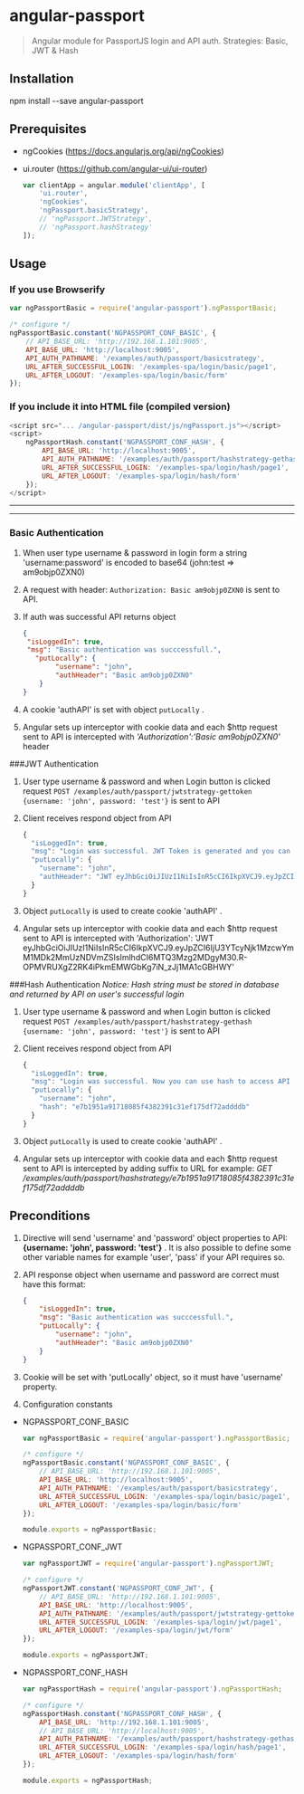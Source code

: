 # angular-passport
> Angular module for PassportJS login and API auth. Strategies: Basic, JWT &amp; Hash

## Installation
npm install --save angular-passport

## Prerequisites
- ngCookies (<a href="https://docs.angularjs.org/api/ngCookies">https://docs.angularjs.org/api/ngCookies</a>)
- ui.router (<a href="https://github.com/angular-ui/ui-router">https://github.com/angular-ui/ui-router</a>)

	```javascript
	var clientApp = angular.module('clientApp', [
	    'ui.router',
	    'ngCookies',
	    'ngPassport.basicStrategy',
	    // 'ngPassport.JWTStrategy',
	    // 'ngPassport.hashStrategy'
	]);
	```


## Usage
### If you use Browserify

```javascript
var ngPassportBasic = require('angular-passport').ngPassportBasic;

/* configure */
ngPassportBasic.constant('NGPASSPORT_CONF_BASIC', {
    // API_BASE_URL: 'http://192.168.1.101:9005',
    API_BASE_URL: 'http://localhost:9005',
    API_AUTH_PATHNAME: '/examples/auth/passport/basicstrategy',
    URL_AFTER_SUCCESSFUL_LOGIN: '/examples-spa/login/basic/page1',
    URL_AFTER_LOGOUT: '/examples-spa/login/basic/form'
});
```

### If you include it into HTML file (compiled version)

```javascript
<script src="... /angular-passport/dist/js/ngPassport.js"></script>
<script>
    ngPassportHash.constant('NGPASSPORT_CONF_HASH', {
        API_BASE_URL: 'http://localhost:9005',
        API_AUTH_PATHNAME: '/examples/auth/passport/hashstrategy-gethash',
        URL_AFTER_SUCCESSFUL_LOGIN: '/examples-spa/login/hash/page1',
        URL_AFTER_LOGOUT: '/examples-spa/login/hash/form'
    });
</script>
```

---

---


### Basic Authentication
1. When user type username &amp; password in login form a string 'username:password' is encoded to base64 (john:test  =>  am9objp0ZXN0)
2. A request with header: `Authorization: Basic am9objp0ZXN0` is sent to API.
3. If auth was successful API returns object

	```json
	{
	 "isLoggedIn": true,
	 "msg": "Basic authentication was succcessfull.",
	   "putLocally": {
	   		"username": "john",
	   		"authHeader": "Basic am9objp0ZXN0"
	  	}
	}
	```

4. A cookie 'authAPI' is set with object `putLocally` .
5. Angular sets up interceptor with cookie data and each $http request sent to API is intercepted with
   *'Authorization':'Basic am9objp0ZXN0'* header



###JWT Authentication
1. User type username &amp; password and when Login button is clicked request
 `POST /examples/auth/passport/jwtstrategy-gettoken {username: 'john', password: 'test'}` is sent to API
2. Client receives respond object from API

	```javascript
	{
	  "isLoggedIn": true,
	  "msg": "Login was successful. JWT Token is generated and you can use it in request header to access API. Authorization: JWT eyJhbGciOiJIUzI1NiIsInR5cCI6IkpXVCJ9.eyJpZCI6IjU3YTcyNjk1MzcwYmM1MDk2MmUzNDVmZSIsImlhdCI6MTQ3Mzg2MDgyM30.R-OPMVRUXgZ2RK4iPkmEMWGbKg7iN_zJj1MA1cGBHWY",
	  "putLocally": {
	    "username": "john",
	    "authHeader": "JWT eyJhbGciOiJIUzI1NiIsInR5cCI6IkpXVCJ9.eyJpZCI6IjU3YTcyNjk1MzcwYmM1MDk2MmUzNDVmZSIsImlhdCI6MTQ3Mzg2MDgyM30.R-OPMVRUXgZ2RK4iPkmEMWGbKg7iN_zJj1MA1cGBHWY"
	  }
	}
	```

3. Object `putLocally` is used to create cookie 'authAPI' .
4. Angular sets up interceptor with cookie data and each $http request sent to API is intercepted with 'Authorization': 'JWT eyJhbGciOiJIUzI1NiIsInR5cCI6IkpXVCJ9.eyJpZCI6IjU3YTcyNjk1MzcwYmM1MDk2MmUzNDVmZSIsImlhdCI6MTQ3Mzg2MDgyM30.R-OPMVRUXgZ2RK4iPkmEMWGbKg7iN_zJj1MA1cGBHWY'


###Hash Authentication
*Notice: Hash string must be stored in database and returned by API on user's successful login*

1. User type username &amp; password and when Login button is clicked request
   `POST /examples/auth/passport/hashstrategy-gethash {username: 'john', password: 'test'}` is sent to API
2. Client receives respond object from API

	```javascript
	{
	  "isLoggedIn": true,
	  "msg": "Login was successful. Now you can use hash to access API endpoints. For example: /examples/auth/passport/hashstrategy/e7b1951a91718085f4382391c31ef175df72addddb",
	  "putLocally": {
	    "username": "john",
	    "hash": "e7b1951a91718085f4382391c31ef175df72addddb"
	  }
	}
	```

3. Object `putLocally` is used to create cookie 'authAPI' .
4. Angular sets up interceptor with cookie data and each $http request sent to API is intercepted by adding suffix to URL
   for example: *GET /examples/auth/passport/hashstrategy/e7b1951a91718085f4382391c31ef175df72addddb*




## Preconditions
1. Directive will send 'username' and 'password' object properties to API: **{username: 'john', password: 'test'}** .
   It is also possible to define some other variable names for example 'user', 'pass' if your API requires so.
2. API response object when username and password are correct must have this format:

	```json
	{
		"isLoggedIn": true,
	 	"msg": "Basic authentication was succcessfull.",
	 	"putLocally": {
	  		"username": "john",
	  		"authHeader": "Basic am9objp0ZXN0"
		}
	}
	```

3. Cookie will be set with 'putLocally' object, so it must have 'username' property.
4. Configuration constants
  - NGPASSPORT_CONF_BASIC
	```javascript
	var ngPassportBasic = require('angular-passport').ngPassportBasic;

	/* configure */
	ngPassportBasic.constant('NGPASSPORT_CONF_BASIC', {
	    // API_BASE_URL: 'http://192.168.1.101:9005',
	    API_BASE_URL: 'http://localhost:9005',
	    API_AUTH_PATHNAME: '/examples/auth/passport/basicstrategy',
	    URL_AFTER_SUCCESSFUL_LOGIN: '/examples-spa/login/basic/page1',
	    URL_AFTER_LOGOUT: '/examples-spa/login/basic/form'
	});

	module.exports = ngPassportBasic;
	```

  - NGPASSPORT_CONF_JWT
	```javascript
	var ngPassportJWT = require('angular-passport').ngPassportJWT;

	/* configure */
	ngPassportJWT.constant('NGPASSPORT_CONF_JWT', {
	    // API_BASE_URL: 'http://192.168.1.101:9005',
	    API_BASE_URL: 'http://localhost:9005',
	    API_AUTH_PATHNAME: '/examples/auth/passport/jwtstrategy-gettoken',
	    URL_AFTER_SUCCESSFUL_LOGIN: '/examples-spa/login/jwt/page1',
	    URL_AFTER_LOGOUT: '/examples-spa/login/jwt/form'
	});

	module.exports = ngPassportJWT;
	```

  - NGPASSPORT_CONF_HASH
  	```javascript
  	var ngPassportHash = require('angular-passport').ngPassportHash;

	/* configure */
	ngPassportHash.constant('NGPASSPORT_CONF_HASH', {
	    API_BASE_URL: 'http://192.168.1.101:9005',
	    // API_BASE_URL: 'http://localhost:9005',
	    API_AUTH_PATHNAME: '/examples/auth/passport/hashstrategy-gethash',
	    URL_AFTER_SUCCESSFUL_LOGIN: '/examples-spa/login/hash/page1',
	    URL_AFTER_LOGOUT: '/examples-spa/login/hash/form'
	});

	module.exports = ngPassportHash;
 	```


